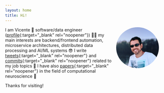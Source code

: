```yaml
---
layout: home
title: Hi!
---
```


<img align="right" src="foto.jpg" width="140" style="border-radius:50%;margin-left:10px;margin-bottom:10px">

I am Vicente 👋 software/data engineer
([profile](https://www.linkedin.com/in/vreyespue/){:target="\_blank" rel="noopener"}) 👨‍💻
my main interests are backend/frontend automation, microservice architectures, distributed data processing and AI/ML systems 😎
I&nbsp;write
[tweets](https://twitter.com/vreyespue){:target="\_blank" rel="noopener"} and
[commits](https://github.com/vreyespue){:target="\_blank" rel="noopener"}
related to my job topics 🤖 I&nbsp;have also
[papers](https://scholar.google.de/citations?user=XnVpRFkAAAAJ){:target="\_blank" rel="noopener"}
in the field of computational neuroscience 🧠

Thanks for visiting!
